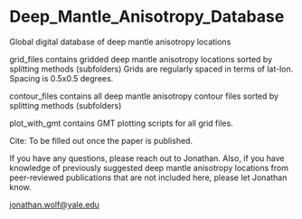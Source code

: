 # Deep_Mantle_Anisotropy_Database
Global digital database of deep mantle anisotropy locations

grid_files contains gridded deep mantle anisotropy locations sorted by splitting methods (subfolders)
Grids are regularly spaced in terms of lat-lon. Spacing is 0.5x0.5 degrees.

contour_files contains all deep mantle anisotropy contour files sorted by splitting methods (subfolders)

plot_with_gmt contains GMT plotting scripts for all grid files. 

Cite:
To be filled out once the paper is published.

If you have any questions, please reach out to Jonathan. 
Also, if you have knowledge of previously suggested deep mantle anisotropy locations from peer-reviewed publications that are not included here, please let Jonathan know.

jonathan.wolf@yale.edu
